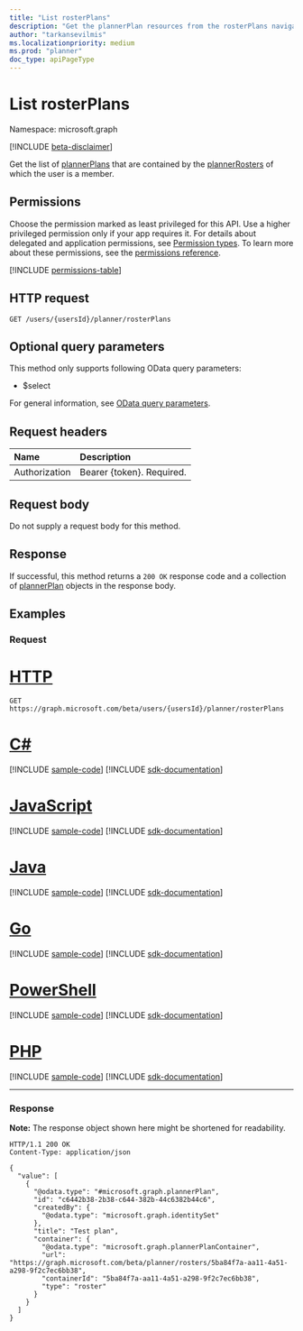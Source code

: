 ```yaml
---
title: "List rosterPlans"
description: "Get the plannerPlan resources from the rosterPlans navigation property."
author: "tarkansevilmis"
ms.localizationpriority: medium
ms.prod: "planner"
doc_type: apiPageType
---
```


# List rosterPlans
Namespace: microsoft.graph

[!INCLUDE [beta-disclaimer](../../includes/beta-disclaimer.md)]

Get the list of [plannerPlans](../resources/plannerplan.md) that are contained by the [plannerRosters](../resources/plannerroster.md) of which the user is a member.

## Permissions
Choose the permission marked as least privileged for this API. Use a higher privileged permission only if your app requires it. For details about delegated and application permissions, see [Permission types](/graph/permissions-overview#permission-types). To learn more about these permissions, see the [permissions reference](/graph/permissions-reference).

<!-- { "blockType": "permissions", "name": "planneruser_list_rosterplans" } -->
[!INCLUDE [permissions-table](../includes/permissions/planneruser-list-rosterplans-permissions.md)]

## HTTP request

<!-- {
  "blockType": "ignored"
}
-->
``` http
GET /users/{usersId}/planner/rosterPlans
```

## Optional query parameters
This method only supports following OData query parameters:

- $select

For general information, see [OData query parameters](/graph/query-parameters).

## Request headers
|Name|Description|
|:---|:---|
|Authorization|Bearer {token}. Required.|

## Request body
Do not supply a request body for this method.

## Response

If successful, this method returns a `200 OK` response code and a collection of [plannerPlan](../resources/plannerplan.md) objects in the response body.

## Examples

### Request

# [HTTP](#tab/http)
<!-- {
  "blockType": "request",
  "name": "list_plannerplan_2"
}
-->
``` http
GET https://graph.microsoft.com/beta/users/{usersId}/planner/rosterPlans
```

# [C#](#tab/csharp)
[!INCLUDE [sample-code](../includes/snippets/csharp/list-plannerplan-2-csharp-snippets.md)]
[!INCLUDE [sdk-documentation](../includes/snippets/snippets-sdk-documentation-link.md)]

# [JavaScript](#tab/javascript)
[!INCLUDE [sample-code](../includes/snippets/javascript/list-plannerplan-2-javascript-snippets.md)]
[!INCLUDE [sdk-documentation](../includes/snippets/snippets-sdk-documentation-link.md)]

# [Java](#tab/java)
[!INCLUDE [sample-code](../includes/snippets/java/list-plannerplan-2-java-snippets.md)]
[!INCLUDE [sdk-documentation](../includes/snippets/snippets-sdk-documentation-link.md)]

# [Go](#tab/go)
[!INCLUDE [sample-code](../includes/snippets/go/list-plannerplan-2-go-snippets.md)]
[!INCLUDE [sdk-documentation](../includes/snippets/snippets-sdk-documentation-link.md)]

# [PowerShell](#tab/powershell)
[!INCLUDE [sample-code](../includes/snippets/powershell/list-plannerplan-2-powershell-snippets.md)]
[!INCLUDE [sdk-documentation](../includes/snippets/snippets-sdk-documentation-link.md)]

# [PHP](#tab/php)
[!INCLUDE [sample-code](../includes/snippets/php/list-plannerplan-2-php-snippets.md)]
[!INCLUDE [sdk-documentation](../includes/snippets/snippets-sdk-documentation-link.md)]

---

### Response
**Note:** The response object shown here might be shortened for readability.
<!-- {
  "blockType": "response",
  "truncated": true,
  "@odata.type": "Collection(microsoft.graph.plannerPlan)"
}
-->
``` http
HTTP/1.1 200 OK
Content-Type: application/json

{
  "value": [
    {
      "@odata.type": "#microsoft.graph.plannerPlan",
      "id": "c6442b38-2b38-c644-382b-44c6382b44c6",
      "createdBy": {
        "@odata.type": "microsoft.graph.identitySet"
      },
      "title": "Test plan",
      "container": {
        "@odata.type": "microsoft.graph.plannerPlanContainer",
        "url": "https://graph.microsoft.com/beta/planner/rosters/5ba84f7a-aa11-4a51-a298-9f2c7ec6bb38",
        "containerId": "5ba84f7a-aa11-4a51-a298-9f2c7ec6bb38",
        "type": "roster"
      }
    }
  ]
}
```

